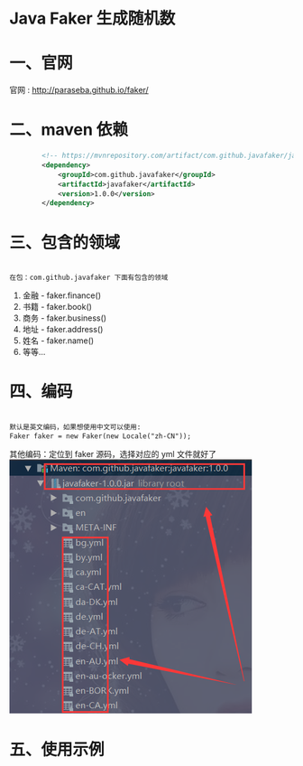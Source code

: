 <h1>Java Faker 生成随机数</h1>

<h1>一、官网</h1>

<span>官网 : </span><a href='http://paraseba.github.io/faker/'>http://paraseba.github.io/faker/</a>

<h1>二、maven 依赖</h1>

```xml
        <!-- https://mvnrepository.com/artifact/com.github.javafaker/javafaker -->
        <dependency>
            <groupId>com.github.javafaker</groupId>
            <artifactId>javafaker</artifactId>
            <version>1.0.0</version>
        </dependency>
```

<h1>三、包含的领域</h1>

<pre><code>
在包：com.github.javafaker 下面有包含的领域
</code></pre>

<ol>
<li>金融 - faker.finance()</li>
<li>书籍 - faker.book()</li>
<li>商务 - faker.business()</li>
<li>地址 - faker.address()</li>
<li>姓名 - faker.name()</li>
<li>等等...</li>
</ol>

<h1>四、编码</h1>

<pre><code>
默认是英文编码，如果想使用中文可以使用:
Faker faker = new Faker(new Locale("zh-CN"));
</code></pre>

其他编码：定位到 faker 源码，选择对应的 yml 文件就好了<br />
<img src="./image/encoding.png" />

<h1>五、使用示例</h1>



